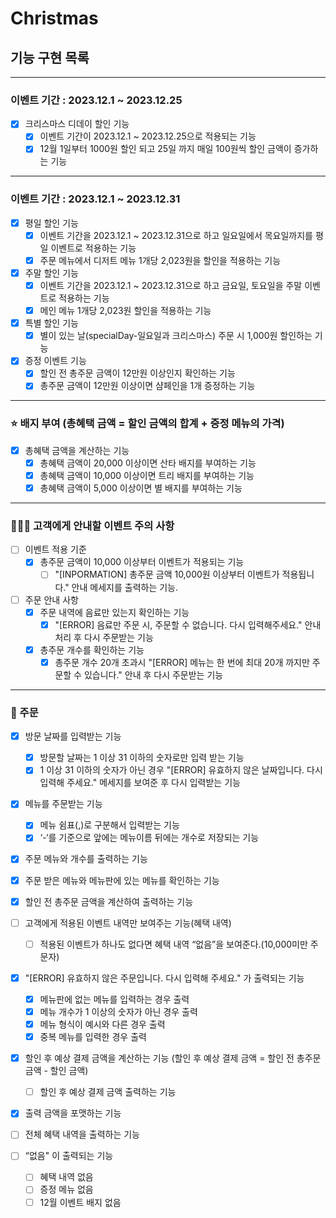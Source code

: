 # Christmas

##  기능 구현 목록

---
### 이벤트 기간 : 2023.12.1 ~ 2023.12.25

- [x] 크리스마스 디데이 할인 기능
  - [x] 이벤트 기간이 2023.12.1 ~ 2023.12.25으로 적용되는 기능
  - [x] 12월 1일부터 1000원 할인 되고 25일 까지 매일 100원씩 할인 금액이 증가하는 기능

---

### 이벤트 기간 : 2023.12.1 ~ 2023.12.31
- [x] 평일 할인 기능
  - [x] 이벤트 기간을 2023.12.1 ~ 2023.12.31으로 하고 일요일에서 목요일까지를 평일 이벤트로 적용하는 기능
  - [x] 주문 메뉴에서 디저트 메뉴 1개당 2,023원을 할인을 적용하는 기능
- [x] 주말 할인 기능
  - [x] 이벤트 기간을 2023.12.1 ~ 2023.12.31으로 하고 금요일, 토요일을 주말 이벤트로 적용하는 기능
  - [x] 메인 메뉴 1개당 2,023원 할인을 적용하는 기능
- [x] 특별 할인 기능
  - [x] 별이 있는 날(specialDay-일요일과 크리스마스) 주문 시 1,000원 할인하는 기능
- [x] 증정 이벤트 기능
  - [x] 할인 전 총주문 금액이 12만원 이상인지 확인하는 기능
  - [x] 총주문 금액이 12만원 이상이면 샴페인을 1개 증정하는 기능

---

### ⭐️ 배지 부여 (총혜택 금액 = 할인 금액의 합계 + 증정 메뉴의 가격)
- [x] 총혜택 금액을 계산하는 기능
  - [x] 총혜택 금액이 20,000 이상이면 산타 배지를 부여하는 기능
  - [x] 총혜택 금액이 10,000 이상이면 트리 배지를 부여하는 기능
  - [x] 총혜택 금액이 5,000 이상이면 별 배지를 부여하는 기능

---

### 💁🏻‍♀️ 고객에게 안내할 이벤트 주의 사항
- [ ] 이벤트 적용 기준
  - [x] 총주문 금액이 10,000 이상부터 이벤트가 적용되는 기능
    - [ ] "[INPORMATION] 총주문 금액 10,000원 이상부터 이벤트가 적용됩니다." 안내 메세지를 출력하는 기능.
- [ ] 주문 안내 사항
  - [x] 주문 내역에 음료만 있는지 확인하는 기능
    - [x] "[ERROR] 음료만 주문 시, 주문할 수 없습니다. 다시 입력해주세요." 안내 처리 후 다시 주문받는 기능
  - [x] 총주문 개수를 확인하는 기능
    - [x] 총주문 개수 20개 초과시 "[ERROR] 메뉴는 한 번에 최대 20개 까지만 주문할 수 있습니다." 안내 후 다시 주문받는 기능

---
### 📝 주문

- [x] 방문 날짜를 입력받는 기능
  - [x] 방문할 날짜는 1 이상 31 이하의 숫자로만 입력 받는 기능
  - [x] 1 이상 31 이하의 숫자가 아닌 경우 "[ERROR] 유효하지 않은 날짜입니다. 다시 입력해 주세요." 메세지를 보여준 후 다시 입력받는 기능
- [x] 메뉴를 주문받는 기능
  - [x] 메뉴 쉼표(,)로 구분해서 입력받는 기능
  - [x] ‘-‘를 기준으로 앞에는 메뉴이름 뒤에는 개수로 저장되는 기능
- [x] 주문 메뉴와 개수를 출력하는 기능
- [x] 주문 받은 메뉴와 메뉴판에 있는 메뉴를 확인하는 기능
- [x] 할인 전 총주문 금액을 계산하여 출력하는 기능
- [ ] 고객에게 적용된 이벤트 내역만 보여주는 기능(혜택 내역)
  - [ ] 적용된 이벤트가 하나도 없다면 혜택 내역 “없음”을 보여준다.(10,000미만 주문자)

- [x] "[ERROR] 유효하지 않은 주문입니다. 다시 입력해 주세요." 가 출력되는 기능
  - [x] 메뉴판에 없는 메뉴를 입력하는 경우 출력
  - [x] 메뉴 개수가 1 이상의 숫자가 아닌 경우 출력
  - [x] 메뉴 형식이 예시와 다른 경우 출력
  - [x] 중복 메뉴를 입력한 경우 출력

- [x] 할인 후 예상 결제 금액을 계산하는 기능 (할인 후 예상 결제 금액 = 할인 전 총주문 금액 - 할인 금액)
  - [ ] 할인 후 예상 결제 금액 출력하는 기능

- [x] 출력 금액을 포맷하는 기능
- [ ] 전체 혜택 내역을 출력하는 기능

- [ ] “없음" 이 출력되는 기능 
  - [ ] 혜택 내역 없음
  - [ ] 증정 메뉴 없음
  - [ ] 12월 이벤트 배지 없음